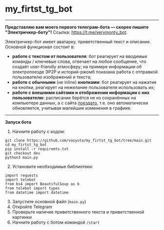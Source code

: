 # my_firtst_tg_bot
____
**Представляю вам моего первого телеграм-бота — скорее пишите "Электричкер-боту"!** Ссылка: https://t.me/verymonty_bot.

Электричкер-бот имеет аватарку, приветственный текст и описание. Основной функционал состоит в:

- **работе с текстом от пользователя**: бот реагирует на вводимые команды / ключевые слова, отвечает на любое сообщение, что создаёт user-friendly атмосферу; на примере информации об электропоезде ЭР2Р и историй-ржомб показана работа с отправкой пользователю изображений и текста;
- **работе с обычными** (не inline) **кнопками**: бот реагирует на нажатие на кнопки, реагирует на нежелание пользователя использовать их;
- **работе с внешними сайтами и отображении информации с них пользователю**: расписание берётся не из сохранённых на компьютере данных, а с сайта [поездато](http://poezdato.net), т.е. оно автоматически обновляется, учитывая малейшие изменения в графике.
____
**Запуск бота**
1. Начните работу с кодом:
```
git clone https://github.com/vasyuta/my_firtst_tg_bot/tree/main.git
cd my_firtst_tg_bot
pip install -r requiremts.txt
git checkout dev
python3 main.py
```
2. Установите необходимые библиотеки:
```
import requests
import telebot
from bs4 import BeautifulSoup as b
from telebot import types
from datetime import datetime
```
3. Запустите основной файл (`main.py`)
4. Откройте Telegram
5. Проверьте наличие приветственного текста и приветственной картинки
6. Начните работу с ботом командой `/start`
